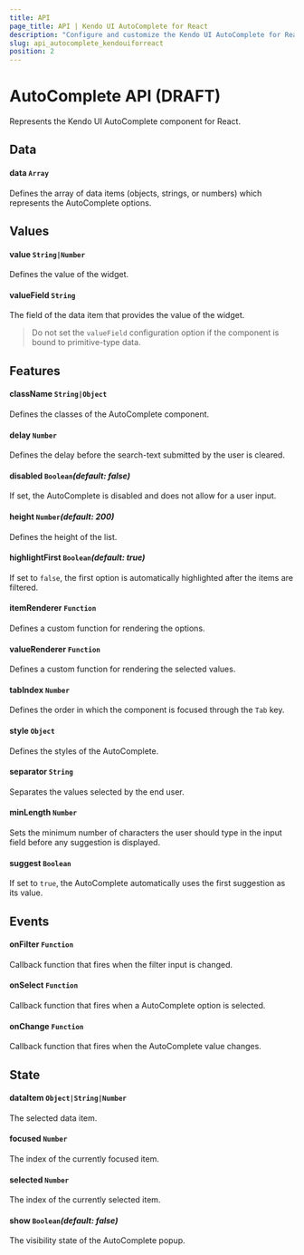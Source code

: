 ```yaml
---
title: API
page_title: API | Kendo UI AutoComplete for React
description: "Configure and customize the Kendo UI AutoComplete for React through its API reference."
slug: api_autocomplete_kendouiforreact
position: 2
---
```


# AutoComplete API (DRAFT)

Represents the Kendo UI AutoComplete component for React.

## Data

#### data `Array`

Defines the array of data items (objects, strings, or numbers) which represents the AutoComplete options.

## Values

#### value `String|Number`

Defines the value of the widget.

#### valueField `String`

The field of the data item that provides the value of the widget.

> Do not set the `valueField` configuration option if the component is bound to primitive-type data.

## Features

#### className `String|Object`

Defines the classes of the AutoComplete component.

#### delay `Number`

Defines the delay before the search-text submitted by the user is cleared.

#### disabled `Boolean`*(default: false)*

If set, the AutoComplete is disabled and does not allow for a user input.

#### height `Number`*(default: 200)*

Defines the height of the list.

#### highlightFirst `Boolean`*(default: true)*

If set to `false`, the first option is automatically highlighted after the items are filtered.

#### itemRenderer `Function`

Defines a custom function for rendering the options.

#### valueRenderer `Function`

Defines a custom function for rendering the selected values.

#### tabIndex `Number`

Defines the order in which the component is focused through the `Tab` key.

#### style `Object`

Defines the styles of the AutoComplete.

#### separator `String`

Separates the values selected by the end user.

#### minLength `Number`

Sets the minimum number of characters the user should type in the input field before any suggestion is displayed.

#### suggest `Boolean`

If set to `true`, the AutoComplete automatically uses the first suggestion as its value.

## Events

#### onFilter `Function`

Callback function that fires when the filter input is changed.

#### onSelect `Function`

Callback function that fires when a AutoComplete option is selected.

#### onChange `Function`

Callback function that fires when the AutoComplete value changes.

## State

#### dataItem `Object|String|Number`

The selected data item.

#### focused `Number`

The index of the currently focused item.

#### selected `Number`

The index of the currently selected item.

#### show `Boolean`*(default: false)*

The visibility state of the AutoComplete popup.

